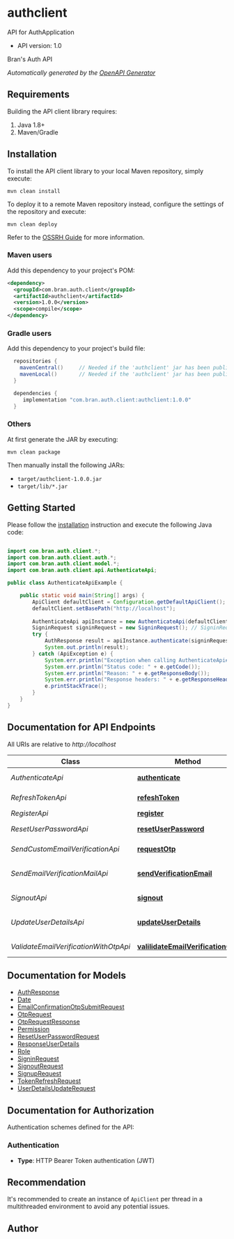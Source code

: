 # authclient

API for AuthApplication

- API version: 1.0

Bran's Auth API


*Automatically generated by the [OpenAPI Generator](https://openapi-generator.tech)*

## Requirements

Building the API client library requires:

1. Java 1.8+
2. Maven/Gradle

## Installation

To install the API client library to your local Maven repository, simply execute:

```shell
mvn clean install
```

To deploy it to a remote Maven repository instead, configure the settings of the repository and execute:

```shell
mvn clean deploy
```

Refer to the [OSSRH Guide](http://central.sonatype.org/pages/ossrh-guide.html) for more information.

### Maven users

Add this dependency to your project's POM:

```xml
<dependency>
  <groupId>com.bran.auth.client</groupId>
  <artifactId>authclient</artifactId>
  <version>1.0.0</version>
  <scope>compile</scope>
</dependency>
```

### Gradle users

Add this dependency to your project's build file:

```groovy
  repositories {
    mavenCentral()     // Needed if the 'authclient' jar has been published to maven central.
    mavenLocal()       // Needed if the 'authclient' jar has been published to the local maven repo.
  }

  dependencies {
     implementation "com.bran.auth.client:authclient:1.0.0"
  }
```

### Others

At first generate the JAR by executing:

```shell
mvn clean package
```

Then manually install the following JARs:

- `target/authclient-1.0.0.jar`
- `target/lib/*.jar`

## Getting Started

Please follow the [installation](#installation) instruction and execute the following Java code:

```java

import com.bran.auth.client.*;
import com.bran.auth.client.auth.*;
import com.bran.auth.client.model.*;
import com.bran.auth.client.api.AuthenticateApi;

public class AuthenticateApiExample {

    public static void main(String[] args) {
        ApiClient defaultClient = Configuration.getDefaultApiClient();
        defaultClient.setBasePath("http://localhost");
        
        AuthenticateApi apiInstance = new AuthenticateApi(defaultClient);
        SigninRequest signinRequest = new SigninRequest(); // SigninRequest | 
        try {
            AuthResponse result = apiInstance.authenticate(signinRequest);
            System.out.println(result);
        } catch (ApiException e) {
            System.err.println("Exception when calling AuthenticateApi#authenticate");
            System.err.println("Status code: " + e.getCode());
            System.err.println("Reason: " + e.getResponseBody());
            System.err.println("Response headers: " + e.getResponseHeaders());
            e.printStackTrace();
        }
    }
}

```

## Documentation for API Endpoints

All URIs are relative to *http://localhost*

Class | Method | HTTP request | Description
------------ | ------------- | ------------- | -------------
*AuthenticateApi* | [**authenticate**](docs/AuthenticateApi.md#authenticate) | **POST** /api/v1/auth/public/authenticate | 
*RefreshTokenApi* | [**refeshToken**](docs/RefreshTokenApi.md#refeshToken) | **POST** /api/v1/auth/public/refresh-token | 
*RegisterApi* | [**register**](docs/RegisterApi.md#register) | **POST** /api/v1/auth/public/register | 
*ResetUserPasswordApi* | [**resetUserPassword**](docs/ResetUserPasswordApi.md#resetUserPassword) | **POST** /api/v1/auth/public/reset-password | 
*SendCustomEmailVerificationApi* | [**requestOtp**](docs/SendCustomEmailVerificationApi.md#requestOtp) | **POST** /api/v1/auth/public/request-otp | 
*SendEmailVerificationMailApi* | [**sendVerificationEmail**](docs/SendEmailVerificationMailApi.md#sendVerificationEmail) | **POST** /api/v1/auth/authenticated/send-email-verification-mail | 
*SignoutApi* | [**signout**](docs/SignoutApi.md#signout) | **POST** /api/v1/auth/authenticated/logout | 
*UpdateUserDetailsApi* | [**updateUserDetails**](docs/UpdateUserDetailsApi.md#updateUserDetails) | **POST** /api/v1/auth/authenticated/update-user-details | 
*ValidateEmailVerificationWithOtpApi* | [**valilidateEmailVerificationOtp**](docs/ValidateEmailVerificationWithOtpApi.md#valilidateEmailVerificationOtp) | **POST** /api/v1/auth/public/validate-email-verification-otp | 


## Documentation for Models

 - [AuthResponse](docs/AuthResponse.md)
 - [Date](docs/Date.md)
 - [EmailConfirmationOtpSubmitRequest](docs/EmailConfirmationOtpSubmitRequest.md)
 - [OtpRequest](docs/OtpRequest.md)
 - [OtpRequestResponse](docs/OtpRequestResponse.md)
 - [Permission](docs/Permission.md)
 - [ResetUserPasswordRequest](docs/ResetUserPasswordRequest.md)
 - [ResponseUserDetails](docs/ResponseUserDetails.md)
 - [Role](docs/Role.md)
 - [SigninRequest](docs/SigninRequest.md)
 - [SignoutRequest](docs/SignoutRequest.md)
 - [SignupRequest](docs/SignupRequest.md)
 - [TokenRefreshRequest](docs/TokenRefreshRequest.md)
 - [UserDetailsUpdateRequest](docs/UserDetailsUpdateRequest.md)


<a id="documentation-for-authorization"></a>
## Documentation for Authorization


Authentication schemes defined for the API:
<a id="Authentication"></a>
### Authentication


- **Type**: HTTP Bearer Token authentication (JWT)


## Recommendation

It's recommended to create an instance of `ApiClient` per thread in a multithreaded environment to avoid any potential issues.

## Author




